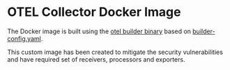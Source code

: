 # OTEL Collector Docker Image

The Docker image is built using the [otel builder binary](https://github.com/open-telemetry/opentelemetry-collector/tree/main/cmd/builder) based on [builder-config.yaml](https://github.com/open-telemetry/opentelemetry-collector/blob/main/cmd/otelcorecol/builder-config.yaml).

This custom image has been created to mitigate the security vulnerabilities and have required set of receivers, processors and exporters.